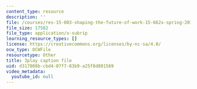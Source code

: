 ```yaml
---
content_type: resource
description: ''
file: /courses/res-15-003-shaping-the-future-of-work-15-662x-spring-2016/d317808bcbd407f783b9a25f8d801569_RKjvoLeojfk.srt
file_size: 17582
file_type: application/x-subrip
learning_resource_types: []
license: https://creativecommons.org/licenses/by-nc-sa/4.0/
ocw_type: OCWFile
resourcetype: Other
title: 3play caption file
uid: d317808b-cbd4-07f7-83b9-a25f8d801569
video_metadata:
  youtube_id: null
---
```

